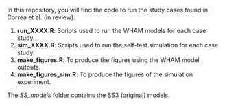In this repository, you will find the code to run the study cases found in Correa et al. (in review).

1. **run_XXXX.R**: Scripts used to run the WHAM models for each case study.
2. **sim_XXXX.R**: Scripts used to run the self-test simulation for each case study.
3. **make_figures.R**: To produce the figures using the WHAM model outputs.
4. **make_figures_sim.R**: To produce the figures of the simulation experiment.

The *SS_models* folder contains the SS3 (original) models.

